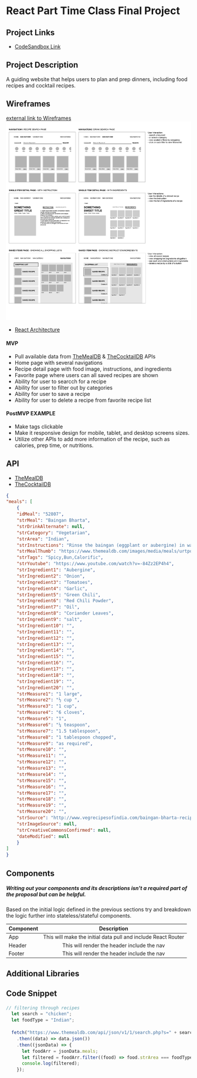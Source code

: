 # React Part Time Class Final Project

## Project Links

- [CodeSandbox Link](https://codesandbox.io/s/react-final-ashley-8v6d04)

## Project Description

A guiding website that helps users to plan and prep dinners, including food recipes and cocktail recipes.


## Wireframes
[external link to Wireframes](./images/react-final-wireframe.png)
![Wireframes](./images/react-final-wireframe.png)
- [React Architecture]()


#### MVP 
- Pull available data from [TheMealDB](https://www.themealdb.com/api.php) & [TheCocktailDB](https://www.thecocktaildb.com/api.php) APIs
- Home page with several navigations
- Recipe detail page with food image, instructions, and ingredients
- Favorite page where users can all saved recipes are shown
- Ability for user to searcch for a recipe
- Ability for user to filter out by categories
- Ability for user to save a recipe
- Ability for user to delete a recipe from favorite recipe list

#### PostMVP EXAMPLE

- Make tags clickable
- Make it responsive design for mobile, tablet, and desktop screens sizes.
- Utilize other APIs to add more information of the recipe, such as calories, prep time, or nutritions.

## API

- [TheMealDB](https://www.themealdb.com/api.php)
- [TheCocktailDB](https://www.thecocktaildb.com/api.php)


```json
{
"meals": [
	{
	"idMeal": "52807",
	"strMeal": "Baingan Bharta",
	"strDrinkAlternate": null,
	"strCategory": "Vegetarian",
	"strArea": "Indian",
	"strInstructions": "Rinse the baingan (eggplant or aubergine) in water. Pat dry with a kitchen napkin. Apply some oil all over and\r\nkeep it for roasting on an open flame. You can also grill the baingan or roast in the oven. But then you won't get\r\nthe smoky flavor of the baingan. Keep the eggplant turning after a 2 to 3 minutes on the flame, so that its evenly\r\ncooked. You could also embed some garlic cloves in the baingan and then roast it.\r\n2. Roast the aubergine till its completely cooked and tender. With a knife check the doneness. The knife should slid\r\neasily in aubergines without any resistance. Remove the baingan and immerse in a bowl of water till it cools\r\ndown.\r\n3. You can also do the dhungar technique of infusing charcoal smoky flavor in the baingan. This is an optional step.\r\nUse natural charcoal for this method. Heat a small piece of charcoal on flame till it becomes smoking hot and red.\r\n4. Make small cuts on the baingan with a knife. Place the red hot charcoal in the same plate where the roasted\r\naubergine is kept. Add a few drops of oil on the charcoal. The charcoal would begin to smoke.\r\n5. As soon as smoke begins to release from the charcoal, cover the entire plate tightly with a large bowl. Allow the\r\ncharcoal smoke to get infused for 1 to 2 minutes. The more you do, the more smoky the baingan bharta will\r\nbecome. I just keep for a minute. Alternatively, you can also do this dhungar method once the baingan bharta is\r\ncooked, just like the way we do for Dal Tadka.\r\n6. Peel the skin from the roasted and smoked eggplant.\r\n7. Chop the cooked eggplant finely or you can even mash it.\r\n8. In a kadai or pan, heat oil. Then add finely chopped onions and garlic.\r\n9. Saute the onions till translucent. Don't brown them.\r\n10. Add chopped green chilies and saute for a minute.\r\n11. Add the chopped tomatoes and mix it well.\r\n12. Bhuno (saute) the tomatoes till the oil starts separating from the mixture.\r\n13. Now add the red chili powder. Stir and mix well.\r\n14. Add the chopped cooked baingan.\r\n15. Stir and mix the chopped baingan very well with the onion­tomato masala mixture.\r\n16. Season with salt. Stir and saute for some more 4 to 5 minutes more.\r\n17. Finally stir in the coriander leaves with the baingan bharta or garnish it with them. Serve Baingan Bharta with\r\nphulkas, rotis or chapatis. It goes well even with bread, toasted or grilled bread and plain rice or jeera rice.",
	"strMealThumb": "https://www.themealdb.com/images/media/meals/urtpqw1487341253.jpg",
	"strTags": "Spicy,Bun,Calorific",
	"strYoutube": "https://www.youtube.com/watch?v=-84Zz2EP4h4",
	"strIngredient1": "Aubergine",
	"strIngredient2": "Onion",
	"strIngredient3": "Tomatoes",
	"strIngredient4": "Garlic",
	"strIngredient5": "Green Chili",
	"strIngredient6": "Red Chili Powder",
	"strIngredient7": "Oil",
	"strIngredient8": "Coriander Leaves",
	"strIngredient9": "salt",
	"strIngredient10": "",
	"strIngredient11": "",
	"strIngredient12": "",
	"strIngredient13": "",
	"strIngredient14": "",
	"strIngredient15": "",
	"strIngredient16": "",
	"strIngredient17": "",
	"strIngredient18": "",
	"strIngredient19": "",
	"strIngredient20": "",
	"strMeasure1": "1 large",
	"strMeasure2": "½ cup ",
	"strMeasure3": "1 cup",
	"strMeasure4": "6 cloves",
	"strMeasure5": "1",
	"strMeasure6": "¼ teaspoon",
	"strMeasure7": "1.5 tablespoon",
	"strMeasure8": "1 tablespoon chopped",
	"strMeasure9": "as required",
	"strMeasure10": "",
	"strMeasure11": "",
	"strMeasure12": "",
	"strMeasure13": "",
	"strMeasure14": "",
	"strMeasure15": "",
	"strMeasure16": "",
	"strMeasure17": "",
	"strMeasure18": "",
	"strMeasure19": "",
	"strMeasure20": "",
	"strSource": "http://www.vegrecipesofindia.com/baingan-bharta-recipe-punjabi-baingan-bharta-recipe/",
	"strImageSource": null,
	"strCreativeCommonsConfirmed": null,
	"dateModified": null
	}
]
}
```

## Components
##### Writing out your components and its descriptions isn't a required part of the proposal but can be helpful.

Based on the initial logic defined in the previous sections try and breakdown the logic further into stateless/stateful components. 

| Component | Description | 
| --- | :---: |  
| App | This will make the initial data pull and include React Router| 
| Header | This will render the header include the nav | 
| Footer | This will render the header include the nav | 


## Additional Libraries


## Code Snippet


```jsx
// filtering through recipes
  let search = "chicken";
  let foodType = "Indian";

  fetch("https://www.themealdb.com/api/json/v1/1/search.php?s=" + search)
    .then((data) => data.json())
    .then((jsonData) => {
      let foodArr = jsonData.meals;
      let filtered = foodArr.filter((food) => food.strArea === foodType);
      console.log(filtered);
    });
```
